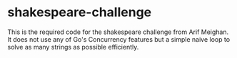 # shakespeare-challenge
This is the required code for the shakespeare challenge from Arif Meighan. It does not use any of Go's Concurrency features but a simple naive loop to solve as many strings as possible efficiently.
